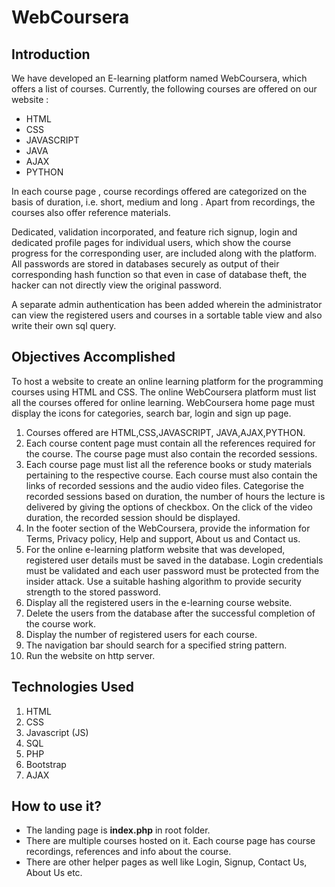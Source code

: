 # WebCoursera

## Introduction
We have developed an E-learning platform named WebCoursera, which offers a list of courses. Currently, the following courses are offered on our website :
- HTML
- CSS
- JAVASCRIPT
- JAVA
- AJAX
- PYTHON
  
In each course page , course recordings offered are categorized on the basis of duration, i.e. short, medium and long . Apart from recordings, the courses also offer reference materials.  

Dedicated, validation incorporated, and feature rich signup, login and dedicated profile pages for individual users, which show the course progress for the corresponding user, are included along with the platform. All passwords are stored in databases securely as output of their corresponding hash function so that even in case of database theft, the hacker can not directly view the original password.

A separate admin authentication has been added wherein the administrator can view the registered users and courses in a sortable table view and also write their own sql query.

## Objectives Accomplished
To host a website to create an online learning platform for the programming courses using HTML and CSS. The online WebCoursera platform must list all the courses offered for online learning.
WebCoursera home page must display the icons for categories, search bar, login and sign up page.
1. Courses offered are HTML,CSS,JAVASCRIPT, JAVA,AJAX,PYTHON.
2. Each course content page must contain all the references required for the course. The course page must also contain the recorded sessions.
3. Each course page must list all the reference books or study materials pertaining to the respective course. Each course must also contain the links of recorded sessions and the audio video files. Categorise the recorded sessions based on duration, the number of hours the lecture is delivered by giving the options of checkbox. On the click of the video duration, the recorded session should be displayed.
4. In the footer section of the WebCoursera, provide the information for Terms, Privacy policy, Help and support, About us and Contact us.
5.  For the online e-learning platform website that was developed, registered user details must be saved in the database. Login credentials must be validated and each user password must be protected from the insider attack. Use a suitable hashing algorithm to provide security strength to the stored password. 
6. Display all the registered users in the e-learning course website.
7. Delete the users from the database after the successful completion of the course work.
8. Display the number of registered users for each course.
9. The navigation bar should search for a specified string pattern.
10. Run the website on http server.

## Technologies Used
1. HTML
2. CSS
3. Javascript (JS)
4. SQL
5. PHP
6. Bootstrap
7. AJAX


## How to use it?
- The landing page is **index.php** in root folder. 
- There are multiple courses hosted on it. Each course page has course recordings, references and info about the course. 
- There are other helper pages as well like Login, Signup, Contact Us, About Us etc.